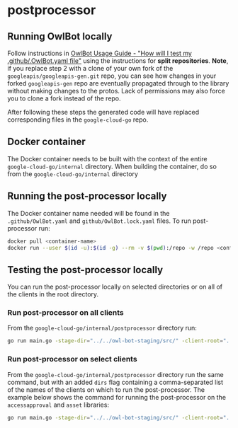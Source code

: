 # postprocessor

## Running OwlBot locally

Follow instructions in [OwlBot Usage Guide - "How will I test my .github/.OwlBot.yaml file"](https://g3doc.corp.google.com/company/teams/cloud-client-libraries/team/automation/docs/owlbot-usage-guide.md?cl=head#how-will-i-test-my-githubowlbotyaml-file) using the instructions for
**split repositories**.
**Note**, if you replace step 2 with a clone of your own fork of the
`googleapis/googleapis-gen.git` repo, you can see how changes in your forked
`googleapis-gen` repo are eventually propagated through to the library without
making changes to the protos. Lack of permissions may also force you to clone a
fork instead of the repo.

After following these steps the generated code will have replaced corresponding
files in the `google-cloud-go` repo.

## Docker container

The Docker container needs to be built with the context of the entire
`google-cloud-go/internal` directory. When building the container, do so from
the `google-cloud-go/internal` directory

## Running the post-processor locally

The Docker container name needed will be found in the `.github/OwlBot.yaml` and
`github/OwlBot.lock.yaml` files.
To run post-processor run:

```bash
docker pull <container-name>
docker run --user $(id -u):$(id -g) --rm -v $(pwd):/repo -w /repo <container-name>
```

## Testing the post-processor locally

You can run the post-processor locally on selected directories or on all of the
clients in the root directory.

### Run post-processor on all clients

From the `google-cloud-go/internal/postprocessor` directory run:

```bash
go run main.go -stage-dir="../../owl-bot-staging/src/" -client-root="../.." -googleapis-dir="/path/to/local/googleapis"
```

### Run post-processor on select clients

From the `google-cloud-go/internal/postprocessor` directory run the same
command, but with an added `dirs` flag containing a comma-separated list of the
names of the clients on which to run the post-processor. The example below shows
the command for running the post-processor on the `accessapproval` and `asset`
libraries:

```bash
go run main.go -stage-dir="../../owl-bot-staging/src/" -client-root="../.." -googleapis-dir="/path/to/local/googleapis" -dirs="accessapproval,asset"
```
